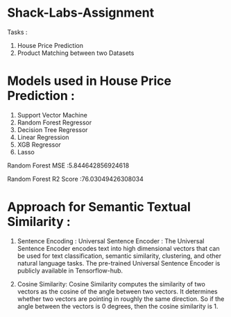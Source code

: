 # Shack-Labs-Assignment

Tasks :
1.  House Price Prediction
2.  Product Matching between two Datasets


# Models used in House Price Prediction :
1.  Support Vector Machine
2.  Random Forest Regressor
3.  Decision Tree Regressor
4.  Linear Regression
5.  XGB Regressor
6.  Lasso

Random Forest MSE :5.844642856924618

Random Forest R2 Score :76.03049426308034



# Approach for Semantic Textual Similarity :

1. Sentence Encoding :
   Universal Sentence Encoder : The Universal Sentence Encoder encodes text into high dimensional vectors that can be used for text classification,            semantic similarity, clustering, and other natural language tasks. The pre-trained Universal Sentence Encoder is publicly available in Tensorflow-hub.



2.  Cosine Similarity: Cosine Similarity computes the similarity of two vectors as the cosine of the angle between two vectors. It determines whether two vectors are pointing in roughly the same direction. So if the angle between the vectors is 0 degrees, then the cosine similarity is 1.

